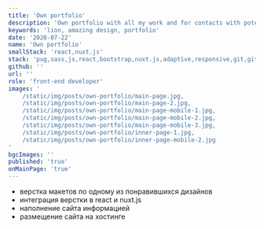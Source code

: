 ```yaml
---
title: 'Own portfolio'
description: 'Own portfolio with all my work and for contacts with potential customers'
keywords: 'lion, amazing design, portfolio'
date: '2020-07-22'
name: 'Own portfolio'
smallStack: 'react,nuxt.js'
stack: 'pug,sass,js,react,bootstrap,nuxt.js,adaptive,responsive,git,github,yarn'
github: ''
url: ''
role: 'front-end developer'
images: '
    /static/img/posts/own-portfolio/main-page.jpg,
    /static/img/posts/own-portfolio/main-page-2.jpg,
    /static/img/posts/own-portfolio/main-page-mobile-1.jpg,
    /static/img/posts/own-portfolio/main-page-mobile-2.jpg,
    /static/img/posts/own-portfolio/main-page-mobile-3.jpg,
    /static/img/posts/own-portfolio/inner-page-1.jpg,
    /static/img/posts/own-portfolio/inner-page-mobile-2.jpg
'
bgcImages: ''
published: 'true'
onMainPage: 'true'
---
```


- верстка макетов по одному из понравившихся дизайнов
- интеграция верстки в react и nuxt.js
- наполнение сайта информацией
- размещение сайта на хостинге